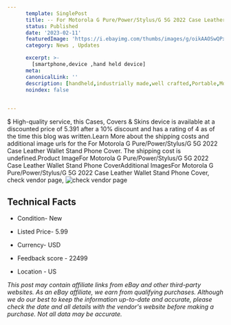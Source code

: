 ```yaml
---
      template: SinglePost
      title: -- For Motorola G Pure/Power/Stylus/G 5G 2022 Case Leather Wallet Stand Phone Cover
      status: Published
      date: '2023-02-11'
      featuredImage: 'https://i.ebayimg.com/thumbs/images/g/oikAAOSwQPxjQ8IN/s-l225.jpg'
      category: News , Updates

      excerpt: >-
        [smartphone,device ,hand held device]
      meta:
      canonicalLink: ''
      description: [handheld,industrially made,well crafted,Portable,Mobile,Compact,Convenient,Lightweight,Maneuverable,Man-portable,Miniature,Carriable,Hand-held,Light,Holdable,Transportable,Mobile device,Pocket-sized,On-the-go,Wireless,Cordless,Compact size,Convenient size, smartphone,device ,hand held device]
      noindex: false

        
---
```

$
    High-quality service, this Cases, Covers & Skins device is available at a discounted price of 5.391 after a 10% discount and has a rating of 4 as of the time this blog was written.Learn More about the shipping costs and additional image urls for the For Motorola G Pure/Power/Stylus/G 5G 2022 Case Leather Wallet Stand Phone Cover. The shipping cost is undefined.Product ImageFor Motorola G Pure/Power/Stylus/G 5G 2022 Case Leather Wallet Stand Phone CoverAdditional ImagesFor Motorola G Pure/Power/Stylus/G 5G 2022 Case Leather Wallet Stand Phone Cover, check vendor page, ![check vendor page](https://origin-galleryplus.ebayimg.com/ws/web/144761589355_2_0_1/225x225.jpg,https://origin-galleryplus.ebayimg.com/ws/web/144761589355_3_0_1/225x225.jpg,https://origin-galleryplus.ebayimg.com/ws/web/144761589355_4_0_1/225x225.jpg,https://origin-galleryplus.ebayimg.com/ws/web/144761589355_5_0_1/225x225.jpg,https://origin-galleryplus.ebayimg.com/ws/web/144761589355_6_0_1/225x225.jpg,https://origin-galleryplus.ebayimg.com/ws/web/144761589355_7_0_1/225x225.jpg,https://origin-galleryplus.ebayimg.com/ws/web/144761589355_8_0_1/225x225.jpg,https://origin-galleryplus.ebayimg.com/ws/web/144761589355_9_0_1/225x225.jpg,https://origin-galleryplus.ebayimg.com/ws/web/144761589355_10_0_1/225x225.jpg,https://origin-galleryplus.ebayimg.com/ws/web/144761589355_11_0_1/225x225.jpg,https://origin-galleryplus.ebayimg.com/ws/web/144761589355_12_0_1/225x225.jpg)
    
    

 ## Technical Facts 



     
      

 - Condition- New 


      

 - Listed Price- 5.99 


      

 - Currency- USD 


      

 - Feedback score - 22499 


      

 - Location - US 


      
      

 *_This post may contain affiliate links from eBay and other third-party websites. As an eBay affiliate, we earn from qualifying purchases. Although we do our best to keep the information up-to-date and accurate, please check the date and all details with the vendor's website before making a purchase. Not all data may be accurate._*



    
    
    
    
    